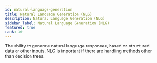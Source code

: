 ```yaml
---
id: natural-language-generation
title: Natural Language Generation (NLG)
description: Natural Language Generation (NLG)
sidebar_label: Natural Language Generation (NLG)
featured: true
rank: 10
---
```

 
The ability to generate natural language responses, based on structured data or other inputs. NLG is important if there are handling methods other than decision trees. 